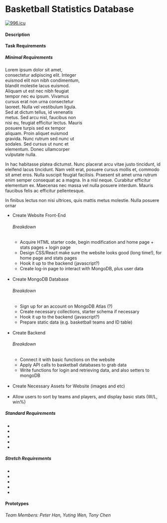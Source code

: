 # Basketball Statistics Database
<a href="https://996.icu"><img src="https://img.shields.io/badge/link-996.icu-red.svg" alt="996.icu" /></a>
<h4> Description </h4>
<h4> Task Requirements </h4>
<h5> Minimal Requirements </h5>
<p style="width: 50%"> Lorem ipsum dolor sit amet, consectetur adipiscing elit. Integer euismod elit non nibh condimentum, blandit molestie lacus euismod. Aliquam ut est nec nibh feugiat tempor nec eu ipsum. Vivamus cursus erat non urna consectetur laoreet. Nulla vel vestibulum ligula. Sed at dictum tellus, id venenatis metus. Sed arcu nisl, faucibus non nisi eu, feugiat efficitur lectus. Mauris posuere turpis sed ex tempor aliquam. Proin aliquet euismod gravida. Nunc rutrum sed nunc ut sodales. Sed cursus ut nunc et elementum. Donec ullamcorper vulputate nulla.

In hac habitasse platea dictumst. Nunc placerat arcu vitae justo tincidunt, id eleifend lacus tincidunt. Nam velit erat, posuere cursus mollis et, commodo sit amet eros. Nulla suscipit feugiat facilisis. Praesent sit amet urna rutrum enim semper consequat ac a magna. In a nisl neque. Curabitur efficitur elementum ex. Maecenas nec massa vel nulla posuere interdum. Mauris faucibus felis ac efficitur pellentesque.

In finibus lectus non nisi ultrices, quis mattis metus molestie. Nulla posuere ornar</p>
<ul>
  <li>
    Create Website Front-End
    <h6> Breakdown </h6>
    <ul>
      <li> Acquire HTML starter code, begin modification and home page + stats pages + login page </li>
      <li> Design CSS/React make sure the website looks good (long time!), for home page and stats pages  </li>
      <li> Hook it up to the backend (javascript?) </li>
      <li> Create log-in page to interact with MongoDB, plus user data </li>
    </ul>
  </li>
  <br>
  <li>
    Create MongoDB Database
    <h6> Breakdown </h6>
    <ul>
      <li> Sign up for an account on MongoDB Atlas (?) </li>
      <li> Create necessary collections, starter schema if necessary </li>
      <li> Hook it up to the backend (javascript?) </li>
      <li> Prepare static data (e.g. basketball teams and ID table)</li>
    </ul>
  </li>
  <br>
  <li>
    Create Backend
    <h6> Breakdown </h6>
    <ul>
      <li> Connect it with basic functions on the website </li>
      <li> Apply API calls to basketball databases to grab data </li>
      <li> Write functions for login and retrieving data, and also setters to mongoDB </li>
    </ul>
  </li>
  <br>
  <li> Create Necessary Assets for Website (images and etc) </li>
  <br>
  <li> Allow users to sort by teams and players, and display basic stats (W/L, win%)</li>
</ul>
<h5> Standard Requirements </h5>
<ul>
  <li> </li>
  <li> </li>
  <li> </li>
  <li> </li>
  <li> </li>
</ul>
<h5> Stretch Requirements </h5>
<ul>
  <li> </li>
  <li> </li>
  <li> </li>
  <li> </li>
  <li> </li>
</ul>
<h4> Prototypes </h4>
<h6> Team Members: Peter Han, Yuting Wen, Tony Chen </h6>
